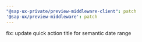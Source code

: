 ```yaml
---
"@sap-ux-private/preview-middleware-client": patch
'@sap-ux/preview-middleware': patch
---
```


fix: update quick action title for semantic date range
